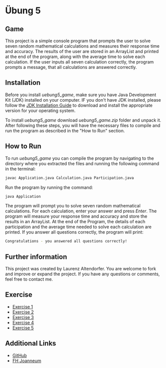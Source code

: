 # Übung 5 
## Game
This project is a simple console program that prompts the user to solve seven random mathematical calculations and measures their response time and accuracy. The results of the user are stored in an ArrayList and printed at the end of the program, along with the average time to solve each calculation. If the user inputs all seven calculation correctly, the program prompts a message, that all calculations are answered correctly.
## Installation
Before you install *uebung5_game*, make sure you have Java Development Kit (JDK) installed on your computer. IF you don't have JDK installed, please follow the [JDK Installation Guide](https://docs.oracle.com/en/java/javase/20/install/overview-jdk-installation.html#GUID-8677A77F-231A-40F7-98B9-1FD0B48C346A) to download and install the appropriate version for your operating system.

To install *uebung5_game* download *uebung5_game.zip* folder and unpack it. After following these steps, you will have the necessary files to compile and run the program as described in the "How to Run" section.
## How to Run
To run *uebung5_game* you can compile the program by navigating to the directory where you extracted the files and running the following command in the terminal:
```bash
javac Application.java Calculation.java Participation.java
```
Run the program by running the command:
```bash
java Application
```
The program will prompt you to solve seven random mathematical calculations. For each calculation, enter your answer and press *Enter*. The program will measure your response time and accuracy and store the results in an ArrayList. At the end of the Program, the details of each participation and the average time needed to solve each calculation are printed. If you answer all questions correctly, the program will print:
```bash
Congratulations - you answered all questions correctly!
```
## Further information
This project was created by Laurenz Altendorfer. You are welcome to fork and improve or expand the project. If you have any questions or comments, feel free to contact me.

## Exercise 
- [Exercise 1](exercise1.md)
- [Exercise 2](exercise2.md)
- [Exercise 3](exercise3.md)
- [Exercise 4](exercise4.md)
- [Exercise 5](exercise5.md)

## Additional Links
- [GitHub](https://github.com/laurenzalt)
- [FH Joanneum](https://www.fh-joanneum.at/)